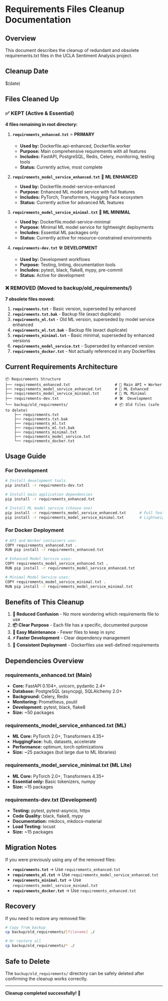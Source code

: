 # Requirements Files Cleanup Documentation

## Overview
This document describes the cleanup of redundant and obsolete requirements.txt files in the UCLA Sentiment Analysis project.

## Cleanup Date
$(date)

## Files Cleaned Up

### ✅ KEPT (Active & Essential)
**4 files remaining in root directory:**

1. **`requirements_enhanced.txt`** ⭐ **PRIMARY**
   - **Used by:** Dockerfile.api-enhanced, Dockerfile.worker
   - **Purpose:** Main comprehensive requirements with all features
   - **Includes:** FastAPI, PostgreSQL, Redis, Celery, monitoring, testing tools
   - **Status:** Currently active, most complete

2. **`requirements_model_service_enhanced.txt`** 🤖 **ML ENHANCED**
   - **Used by:** Dockerfile.model-service-enhanced
   - **Purpose:** Enhanced ML model service with full features
   - **Includes:** PyTorch, Transformers, Hugging Face ecosystem
   - **Status:** Currently active for advanced ML features

3. **`requirements_model_service_minimal.txt`** 🤖 **ML MINIMAL**
   - **Used by:** Dockerfile.model-service-minimal
   - **Purpose:** Minimal ML model service for lightweight deployments
   - **Includes:** Essential ML packages only
   - **Status:** Currently active for resource-constrained environments

4. **`requirements-dev.txt`** 🛠️ **DEVELOPMENT**
   - **Used by:** Development workflows
   - **Purpose:** Testing, linting, documentation tools
   - **Includes:** pytest, black, flake8, mypy, pre-commit
   - **Status:** Active for development

### ❌ REMOVED (Moved to backup/old_requirements/)
**7 obsolete files moved:**

1. **`requirements.txt`** - Basic version, superseded by enhanced
2. **`requirements.txt.bak`** - Backup file (exact duplicate)
3. **`requirements_ml.txt`** - Old ML version, superseded by model service enhanced
4. **`requirements_ml.txt.bak`** - Backup file (exact duplicate)
5. **`requirements_minimal.txt`** - Basic minimal, superseded by enhanced versions
6. **`requirements_model_service.txt`** - Superseded by enhanced version
7. **`requirements_docker.txt`** - Not actually referenced in any Dockerfiles

## Current Requirements Architecture

```
📦 Requirements Structure
├── requirements_enhanced.txt                    # 🚀 Main API + Worker
├── requirements_model_service_enhanced.txt      # 🤖 ML Enhanced
├── requirements_model_service_minimal.txt       # 🤖 ML Minimal
├── requirements-dev.txt                         # 🛠️  Development
└── backup/old_requirements/                     # 📦 Old files (safe to delete)
    ├── requirements.txt
    ├── requirements.txt.bak
    ├── requirements_ml.txt
    ├── requirements_ml.txt.bak
    ├── requirements_minimal.txt
    ├── requirements_model_service.txt
    └── requirements_docker.txt
```

## Usage Guide

### For Development
```bash
# Install development tools
pip install -r requirements-dev.txt

# Install main application dependencies
pip install -r requirements_enhanced.txt

# Install ML model service (choose one)
pip install -r requirements_model_service_enhanced.txt      # Full features
pip install -r requirements_model_service_minimal.txt       # Lightweight
```

### For Docker Deployment
```bash
# API and Worker containers use:
COPY requirements_enhanced.txt .
RUN pip install -r requirements_enhanced.txt

# Enhanced Model Service uses:
COPY requirements_model_service_enhanced.txt .
RUN pip install -r requirements_model_service_enhanced.txt

# Minimal Model Service uses:
COPY requirements_model_service_minimal.txt .
RUN pip install -r requirements_model_service_minimal.txt
```

## Benefits of This Cleanup

1. **🧹 Reduced Confusion** - No more wondering which requirements file to use
2. **📦 Clear Purpose** - Each file has a specific, documented purpose
3. **🔄 Easy Maintenance** - Fewer files to keep in sync
4. **⚡ Faster Development** - Clear dependency management
5. **📏 Consistent Deployment** - Dockerfiles use well-defined requirements

## Dependencies Overview

### requirements_enhanced.txt (Main)
- **Core:** FastAPI 0.104+, uvicorn, pydantic 2.4+
- **Database:** PostgreSQL (asyncpg), SQLAlchemy 2.0+
- **Background:** Celery, Redis
- **Monitoring:** Prometheus, psutil
- **Development:** pytest, black, flake8
- **Size:** ~50 packages

### requirements_model_service_enhanced.txt (ML)
- **ML Core:** PyTorch 2.0+, Transformers 4.35+
- **HuggingFace:** hub, datasets, accelerate
- **Performance:** optimum, torch optimizations
- **Size:** ~25 packages (but large due to ML libraries)

### requirements_model_service_minimal.txt (ML Lite)
- **ML Core:** PyTorch 2.0+, Transformers 4.35+
- **Essential only:** Basic tokenizers, numpy
- **Size:** ~15 packages

### requirements-dev.txt (Development)
- **Testing:** pytest, pytest-asyncio, httpx
- **Code Quality:** black, flake8, mypy
- **Documentation:** mkdocs, mkdocs-material
- **Load Testing:** locust
- **Size:** ~15 packages

## Migration Notes

If you were previously using any of the removed files:

- **`requirements.txt`** → Use `requirements_enhanced.txt`
- **`requirements_ml.txt`** → Use `requirements_model_service_enhanced.txt`
- **`requirements_minimal.txt`** → Use `requirements_model_service_minimal.txt`
- **`requirements_docker.txt`** → Use `requirements_enhanced.txt`

## Recovery

If you need to restore any removed file:
```bash
# Copy from backup
cp backup/old_requirements/[filename] ./

# Or restore all
cp backup/old_requirements/* ./
```

## Safe to Delete

The `backup/old_requirements/` directory can be safely deleted after confirming the cleanup works correctly.

---
**Cleanup completed successfully! 🎉**
